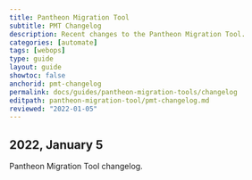 ```yaml
---
title: Pantheon Migration Tool
subtitle: PMT Changelog
description: Recent changes to the Pantheon Migration Tool.
categories: [automate]
tags: [webops]
type: guide
layout: guide
showtoc: false
anchorid: pmt-changelog
permalink: docs/guides/pantheon-migration-tools/changelog
editpath: pantheon-migration-tool/pmt-changelog.md
reviewed: "2022-01-05"
---
```


## 2022, January 5

Pantheon Migration Tool changelog.
